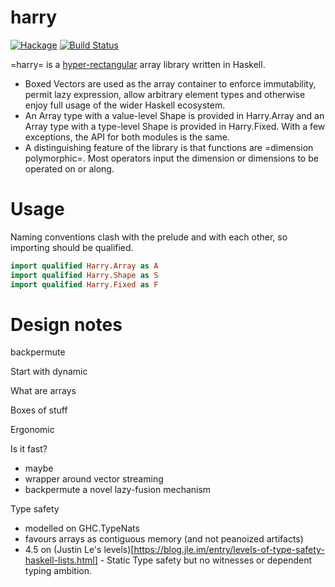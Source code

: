 harry
===

[![Hackage](https://img.shields.io/hackage/v/harry.svg)](https://hackage.haskell.org/package/harry)
[![Build Status](https://github.com/tonyday567/harry/workflows/haskell-ci/badge.svg)](https://github.com/tonyday567/harry/actions?query=workflow%3Ahaskell-ci)

=harry= is a [hyper-rectangular](https://en.wikipedia.org/wiki/Hyperrectangle) array library written in Haskell.

- Boxed Vectors are used as the array container to enforce immutability, permit lazy expression, allow arbitrary element types and otherwise enjoy full usage of the wider Haskell ecosystem.
- An Array type with a value-level Shape is provided in Harry.Array and an Array type with a type-level Shape is provided in Harry.Fixed. With a few exceptions, the API for both modules is the same.
- A distinguishing feature of the library is that functions are =dimension polymorphic=. Most operators input the dimension or dimensions to be operated on or along.

Usage
===

Naming conventions clash with the prelude and with each other, so importing should be qualified.

``` haskell
import qualified Harry.Array as A
import qualified Harry.Shape as S
import qualified Harry.Fixed as F
```

Design notes
===

backpermute

Start with dynamic

What are arrays

Boxes of stuff

Ergonomic

Is it fast?
- maybe
- wrapper around vector streaming
- backpermute a novel lazy-fusion mechanism

Type safety
- modelled on GHC.TypeNats
- favours arrays as contiguous memory (and not peanoized artifacts)
- 4.5 on (Justin Le's levels)[https://blog.jle.im/entry/levels-of-type-safety-haskell-lists.html] - Static Type safety but no witnesses or dependent typing ambition.


